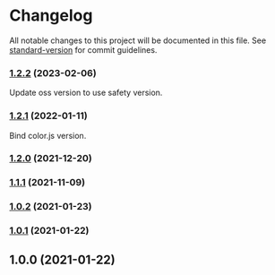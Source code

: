# Changelog

All notable changes to this project will be documented in this file. See [standard-version](https://github.com/conventional-changelog/standard-version) for commit guidelines.
### [1.2.2](https://github.com/garoon/plugin-packer/compare/v1.2.1...v1.2.2) (2023-02-06)
Update oss version to use safety version.

### [1.2.1](https://github.com/garoon/plugin-packer/compare/v1.2.0...v1.2.1) (2022-01-11)
Bind color.js version.

### [1.2.0](https://github.com/garoon/plugin-packer/compare/v1.1.1...v1.2.0) (2021-12-20)

### [1.1.1](https://github.com/garoon/plugin-packer/compare/v1.0.2...v1.1.1) (2021-11-09)

### [1.0.2](https://github.com/garoon/plugin-packer/compare/v1.0.1...v1.0.2) (2021-01-23)

### [1.0.1](https://github.com/garoon/plugin-packer/compare/v1.0.0...v1.0.1) (2021-01-22)

## 1.0.0 (2021-01-22)
